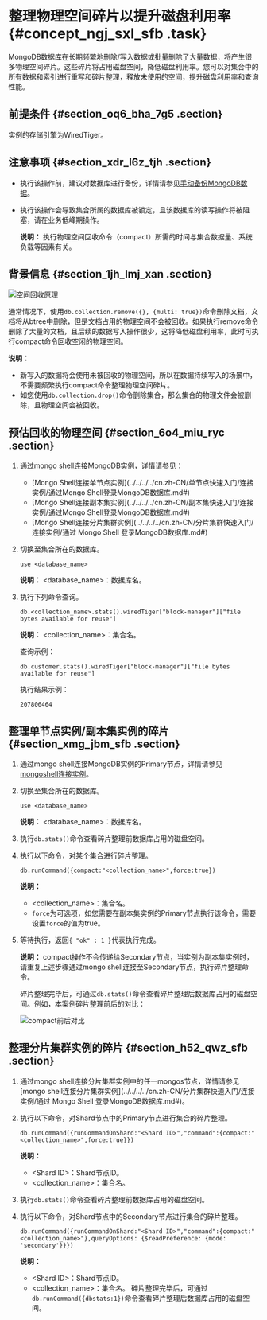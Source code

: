 # 整理物理空间碎片以提升磁盘利用率 {#concept_ngj_sxl_sfb .task}

MongoDB数据库在长期频繁地删除/写入数据或批量删除了大量数据，将产生很多物理空间碎片。这些碎片将占用磁盘空间，降低磁盘利用率。您可以对集合中的所有数据和索引进行重写和碎片整理，释放未使用的空间，提升磁盘利用率和查询性能。

## 前提条件 {#section_oq6_bha_7g5 .section}

实例的存储引擎为WiredTiger。

## 注意事项 {#section_xdr_l6z_tjh .section}

-   执行该操作前，建议对数据库进行备份，详情请参见[手动备份MongoDB数据](../../../../cn.zh-CN/用户指南/数据备份/手动备份MongoDB数据.md#)。
-   执行该操作会导致集合所属的数据库被锁定，且该数据库的读写操作将被阻塞，请在业务低峰期操作。

    **说明：** 执行物理空间回收命令（compact）所需的时间与集合数据量、系统负载等因素有关。


## 背景信息 {#section_1jh_lmj_xan .section}

![空间回收原理](images/55162_zh-CN.gif)

通常情况下，使用`db.collection.remove({}, {multi: true})`命令删除文档，文档将从btree中删除，但是文档占用的物理空间不会被回收。如果执行remove命令删除了大量的文档，且后续的数据写入操作很少，这将降低磁盘利用率，此时可执行compact命令回收空闲的物理空间。

**说明：** 

-   新写入的数据将会使用未被回收的物理空间，所以在数据持续写入的场景中，不需要频繁执行compact命令整理物理空间碎片。
-   如您使用`db.collection.drop()`命令删除集合，那么集合的物理文件会被删除，且物理空间会被回收。

## 预估回收的物理空间 {#section_6o4_miu_ryc .section}

1.  通过mongo shell连接MongoDB实例，详情请参见： 
    -   [Mongo Shell连接单节点实例](../../../../cn.zh-CN/单节点快速入门/连接实例/通过Mongo Shell登录MongoDB数据库.md#)
    -   [Mongo Shell连接副本集实例](../../../../cn.zh-CN/副本集快速入门/连接实例/通过Mongo Shell登录MongoDB数据库.md#)
    -   [Mongo Shell连接分片集群实例](../../../../cn.zh-CN/分片集群快速入门/连接实例/通过 Mongo Shell 登录MongoDB数据库.md#)
2.  切换至集合所在的数据库。 

    ``` {#codeblock_f7y_mji_unm .lanuage-shell}
    use <database_name>
    ```

    **说明：** <database\_name\>：数据库名。

3.  执行下列命令查询。 

    ``` {#codeblock_vns_upo_bs1 .lanuage-shell}
    db.<collection_name>.stats().wiredTiger["block-manager"]["file bytes available for reuse"]
    ```

    **说明：** <collection\_name\>：集合名。

    查询示例：

    ``` {#codeblock_bk2_wju_du0 .lanuage-shell}
    db.customer.stats().wiredTiger["block-manager"]["file bytes available for reuse"]
    ```

    执行结果示例：

    ``` {#codeblock_8vs_p0a_jdj .lanuage-shell}
    207806464
    ```


## 整理单节点实例/副本集实例的碎片 {#section_xmg_jbm_sfb .section}

1.  通过mongo shell连接MongoDB实例的Primary节点，详情请参见[mongoshell连接实例](../../../../cn.zh-CN/副本集快速入门/连接实例/副本集实例连接说明.md#)。
2.  切换至集合所在的数据库。 

    ``` {#codeblock_u7x_e3c_mfl .lanuage-shell}
    use <database_name>
    ```

    **说明：** <database\_name\>：数据库名。

3.  执行`db.stats()`命令查看碎片整理前数据库占用的磁盘空间。
4.  执行以下命令，对某个集合进行碎片整理。 

    ``` {#codeblock_bvn_x7y_4x5 .lanuage-shell}
    db.runCommand({compact:"<collection_name>",force:true})
    ```

    **说明：** 

    -   <collection\_name\>：集合名。
    -   `force`为可选项，如您需要在副本集实例的Primary节点执行该命令，需要设置`force`的值为true。
5.  等待执行，返回`{ "ok" : 1 }`代表执行完成。 

    **说明：** compact操作不会传递给Secondary节点，当实例为副本集实例时，请重复上述步骤通过mongo shell连接至Secondary节点，执行碎片整理命令。

    碎片整理完毕后，可通过`db.stats()`命令查看碎片整理后数据库占用的磁盘空间。例如，本案例碎片整理前后的对比：

    ![compact前后对比](images/55634_zh-CN.gif)


## 整理分片集群实例的碎片 {#section_h52_qwz_sfb .section}

1.  通过mongo shell连接分片集群实例中的任一mongos节点，详情请参见[mongo shell连接分片集群实例](../../../../cn.zh-CN/分片集群快速入门/连接实例/通过 Mongo Shell 登录MongoDB数据库.md#)。
2.  执行以下命令，对Shard节点中的Primary节点进行集合的碎片整理。 

    ``` {#codeblock_kzp_oqy_06r .lanuage-shell}
    db.runCommand({runCommandOnShard:"<Shard ID>","command":{compact:"<collection_name>",force:true}})
    ```

    **说明：** 

    -   <Shard ID\>：Shard节点ID。
    -   <collection\_name\>：集合名。
3.  执行`db.stats()`命令查看碎片整理前数据库占用的磁盘空间。
4.  执行以下命令，对Shard节点中的Secondary节点进行集合的碎片整理。 

    ``` {#codeblock_a6x_2ae_4yo .lanuage-shell}
    db.runCommand({runCommandOnShard:"<Shard ID>","command":{compact:"<collection_name>"},queryOptions: {$readPreference: {mode: 'secondary'}}})
    ```

    **说明：** 

    -   <Shard ID\>：Shard节点ID。
    -   <collection\_name\>：集合名。
    碎片整理完毕后，可通过`db.runCommand({dbstats:1})`命令查看碎片整理后数据库占用的磁盘空间。


